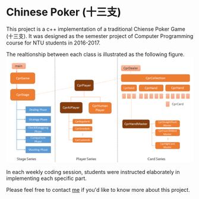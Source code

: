 # Chinese Poker (十三支)

This project is a c++ implementation of a traditional Chiense Poker Game (十三支).
It was designed as the semester project of Computer Programming course for NTU students in 2016-2017.

The realtionship between each class is illustrated as the following figure.
![Object Relationship](OOP_Graph.png)

In each weekly coding session, students were instructed elaborately in implementing each specific part.

Please feel free to contact [me](mailto:hiiwave@gmail.com) if you'd like to know more about this project.